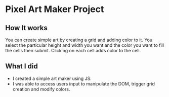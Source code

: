 # Pixel Art Maker Project

## How It works

You can create simple art by creating a grid and adding color to it. You select the particular height and width you want and the color you want to fill the cells then submit. Clicking on each cell adds color to the cell.

## What I did

* I created a simple art maker using JS.
* I was able to access users input to manipulate the DOM, trigger grid creation and modify colors.
